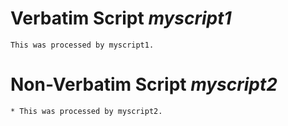 
# Verbatim Script *myscript1*

```myscript1
This was processed by myscript1.
```

# Non-Verbatim Script *myscript2*

```myscript2
* This was processed by myscript2.
```
